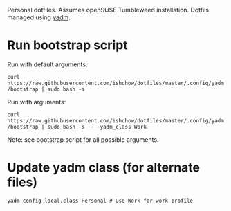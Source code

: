 Personal dotfiles. Assumes openSUSE Tumbleweed installation. Dotfils managed using [yadm](https://yadm.io/).

# Run bootstrap script

Run with default arguments:

`curl https://raw.githubusercontent.com/ishchow/dotfiles/master/.config/yadm/bootstrap | sudo bash -s`

Run with arguments:

`curl https://raw.githubusercontent.com/ishchow/dotfiles/master/.config/yadm/bootstrap | sudo bash -s -- -yadm_class Work`

Note: see bootstrap script for all possible arguments.

# Update yadm class (for alternate files)

```
yadm config local.class Personal # Use Work for work profile
```

